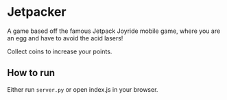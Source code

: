 # Jetpacker

A game based off the famous Jetpack Joyride mobile game, where you are an egg and have to avoid the acid lasers! 

Collect coins to increase your points. 

## How to run

Either run `server.py` or open index.js in your browser. 
